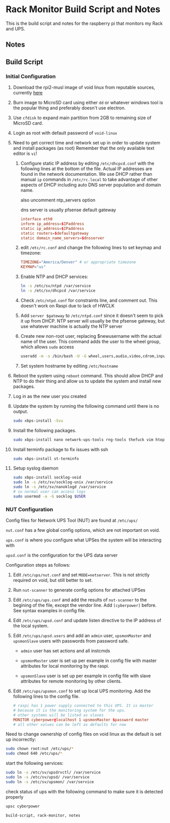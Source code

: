 <h1 id="top">Rack Monitor Build Script and Notes</h1>

This is the build script and notes for the raspberry pi that monitors my Rack
and UPS.

<h2 id="notes">Notes</h2>

<h2 id="build-script">Build Script</h2>

<h3 id="initial-configuration">Initial Configuration</h3>

1.	Download the rpi2-musl image of void linux from reputable sources, currently
	[here](https://alpha.de.repo.voidlinux.org/live/current/)

2.	Burn image to MicroSD card using either `dd` or whatever windows tool is the
	popular thing and preferably doesn't use electron.

3.	Use `cfdisk` to expand main partition from 2GB to remaining size of MicroSD
	card.

4.	Login as root with default password of `void-linux`

5.	Need to get correct time and network set up in order to update system and
	install packages (as root) Remember that the only available text editor is
	`vi`!

	1.	Configure static IP address by editing `/etc/dhcpcd.conf` with the
		following lines at the bottom of the file.  Actual IP addresses are
		found in the network documentation.  We use DHCP rather than manual
		`ip` commands in `/etc/rc.local` to take advantage of other aspects of
		DHCP including auto DNS server population and domain name.

		also uncomment ntp_servers option

		dns server is usually pfsense default gateway

		```conf
		interface eth0
		inform ip_address=$IPaddress
		static ip_address=$IPaddress
		static routers=$defaultgateway
		static domain_name_servers=$dnsserver
		```

	2.	edit `/etc/rc.conf` and change the following lines to set keymap and
		timezone:

		```conf
		TIMEZONE="America/Denver" # or appropriate timezone
		KEYMAP="us"
		```

	3.	Enable NTP and DHCP services:

		```bash
		ln -s /etc/sv/ntpd /var/service
		ln -s /etc/sv/dhcpcd /var/service
		```

	4.	Check `/etc/ntpd.conf` for constraints line, and comment out. This
		doesn't work on Raspi due to lack of HWCLK

	5.	Add `server $gateway` to `/etc/ntpd.conf` since it doesn't seem to pick
		it up from DHCP. NTP server will usually be the pfsense gateway, but
		use whatever machine is actually the NTP server

	6.	Create new non-root user, replacing $newusername with the actual name
		of the user. This command adds the user to the wheel group, which
		allows `sudo` access

		```bash
		useradd -m -s /bin/bash -U -G wheel,users,audio,video,cdrom,input $newusername
		```

	7.	Set system hostname by editing `/etc/hostname`

6.	Reboot the system using `reboot` command. This should allow DHCP and NTP to
	do their thing and allow us to update the system and install new packages.

7.	Log in as the new user you created

8.	Update the system by running the following command until there is no output.

	```bash
	sudo xbps-install -Svu
	```

9.	Install the following packages.


	```bash
	sudo xbps-install nano network-ups-tools rng-tools thefuck vim htop
	```

10.	Install terminfo package to fix issues with ssh

	```bash
	sudo xbps-install st-terminfo
	```

11.	Setup syslog daemon

	```bash
	sudo xbps-install socklog-void
	sudo ln -s /etc/sv/socklog-unix /var/service
	sudo ln -s /etc/sv/nanoklogd /var/service
	# so normal user can access logs
	sudo usermod -a -G socklog $USER
	```

<h3 id="nut-config">NUT Configuration</h3>

Config files for Network UPS Tool (NUT) are found at `/etc/ups/`

`nut.conf` has a few global config options, which are not important on void.

`ups.conf` is where you configure what UPSes the system will be interacting
with

`upsd.conf` is the configuration for the UPS data server

Configuration steps as follows:

1.	Edit `/etc/ups/nut.conf` and set `MODE=netserver`. This is not strictly
	required on void, but still better to set.

2.	Run `nut-scanner` to generate config options for attached UPSes

3.	Edit `/etc/ups/ups.conf` and add the results of `nut-scanner` to the
	begining of the file, except the vendor line. Add `[cyberpower]` before.
	See syntax examples in config file.

4.	Edit `/etc/ups/upsd.conf` and update listen directive to the IP address of
	the local system.

5.	Edit `/etc/ups/upsd.users` and add an `admin` user, `upsmonMaster` and
	`upsmonSlave` users with passwords from password safe.

	-	`admin` user has set actions and all instcmds

	-	`upsmonMaster` user is set up per example in config file with master
		attributes for local monitoring by the raspi.

	-	`upsmonSlave` user is set up per example in config file with slave
		attributes for remote monitoring by other clients.


6.	Edit `/etc/ups/upsmon.conf` to set up local UPS monitoring. Add the
	following lines to the config file.

	```conf
	# raspi has 1 power supply connected to this UPS. It is master
	# because it is the monitoring system for the ups.
	# other systems will be listed as slaves
	MONITOR cyberpower@localhost 1 upsmonMaster $password master
	# all other values can be left as defaults for now
	```

Need to change ownership of config files on void linux as the default is set up
incorrectly:

```bash
sudo chown root:nut /etc/ups/*
sudo chmod 640 /etc/ups/*
```

start the following services:

 ```bash
sudo ln -s /etc/sv/upsdrvctl/ /var/service
sudo ln -s /etc/sv/upsd/ /var/service
sudo ln -s /etc/sv/upsmon/ /var/service
```

check status of ups with the following command to make sure it is detected
properly

```bash
upsc cyberpower
```

```tags
build-script, rack-monitor, notes
```
